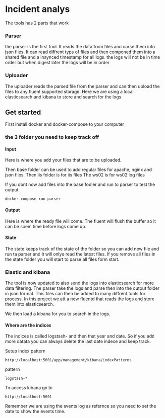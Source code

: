 # Incident analys 

The tools has 2 parts that work

### Parser
the parser is the first tool. It reads the data from files and oarse them into json files.
It can read diffrent typs of files and then componed them into a shared file and a insynced timestamp for all logs.
the logs will not be in time order but when digest later the logs will be in order



### Uploader
The uploader reads the parsed file from the parser and can then upload the files to any fluent supported storage.
Here we are using a local elasticsearch and kibana to store and search for the logs



## Get started
First install docker and docker-compose to your computer


### the 3 folder you need to keep track off


#### Input
Here is where you add your files that are to be uploaded.

Then base folder can be used to add regular files for apache, nginx and json files.
Then iis folder is for iis files
The ws02 is for ws02 log files


If you dont now add files into the base fodler and run to parser to test the output.


```
docker-compose run parser
```


#### Output
Here is where the ready file will come. The fluent will flush the buffer so it can be soem time before logs come up. 


#### State
The state keeps track of the state of the folder so you can add new file and run ta parser and it will onlye read the latest files.
If you remove all files in the state folder you will start to parse all files form start.

### Elastic and kibana
The tool is now updated to also send the logs into elasticsearch for more data filtering.
The parser take the logs and parse then into the output folder in json format. This files can then be added to many diffrent tools for process.
In this project we att a new fluentd that reads the logs and store them into elasticsearch.

We then load a kibana for you to search in the logs.

#### Where are the indices
The indices is called logstash- and then that year and date.
So if you add more datata you can always delete the last date indece and keep track.



Setup index pattern
```
http://localhost:5601/app/management/kibana/indexPatterns
```
pattern
```
logstash-*
```



To access kibana go to

```
http://localhost:5601
```



Remember we are using the events log as refernce so you need to set the date to show the events time.